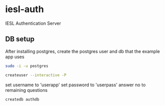 # iesl-auth
IESL Authentication Server


DB setup
--------

After installing postgres, create the postgres user and db that the example app uses

```bash
sudo -i -u postgres

createuser --interactive -P
```
set username to 'userapp'
set password to 'userpass'
answer no to remaining questions

```bash
createdb authdb
```

